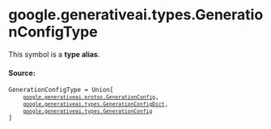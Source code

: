 <div itemscope itemtype="http://developers.google.com/ReferenceObject">
<meta itemprop="name" content="google.generativeai.types.GenerationConfigType" />
<meta itemprop="path" content="Stable" />
</div>

# google.generativeai.types.GenerationConfigType

<!-- Insert buttons and diff -->
This symbol is a **type alias**.



#### Source:

<pre class="devsite-click-to-copy prettyprint lang-py tfo-signature-link">
<code>GenerationConfigType = Union[
    <a href="../../../google/generativeai/protos/GenerationConfig.md"><code>google.generativeai.protos.GenerationConfig</code></a>,
    <a href="../../../google/generativeai/types/GenerationConfigDict.md"><code>google.generativeai.types.GenerationConfigDict</code></a>,
    <a href="../../../google/generativeai/types/GenerationConfig.md"><code>google.generativeai.types.GenerationConfig</code></a>
]
</code></pre>



<!-- Placeholder for "Used in" -->
